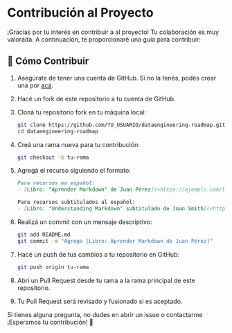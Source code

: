 # Contribución al Proyecto

¡Gracias por tu interés en contribuir a al proyecto! Tu colaboración es muy valorada. A continuación, te proporcionaré una guía para contribuir:

## 🤔 Cómo Contribuir

1. Asegúrate de tener una cuenta de GitHub. Si no la tenés, podés crear una por [acá](https://github.com/).
2. Hacé un fork de este repositorio a tu cuenta de GitHub.
3. Cloná tu repositorio fork en tu máquina local:
    
    ```bash
    git clone https://github.com/TU_USUARIO/dataengineering-roadmap.git
    cd dataengineering-roadmap
    ```
    
4. Creá una rama nueva para tu contribución:
    
    ```bash
    git checkout -b tu-rama
    ```
    
5. Agregá el recurso siguiendo el formato:
    
    ```markdown
    Para recursos en español:
    - [Libro: "Aprender Markdown" de Juan Pérez](<https://ejemplo.com/libro-markdown>)
    
    Para recursos subtitulados al español:
    - [Libro: "Understanding Markdown" subtitulado de Joan Smith](<https://example.com/book-markdown>)
    ```
    
6. Realizá un commit con un mensaje descriptivo:
    
    ```bash
    git add README.md
    git commit -m "Agrega [Libro: Aprender Markdown de Juan Pérez]"
    ```
    
7. Hacé un push de tus cambios a tu repositorio en GitHub:
    
    ```bash
    git push origin tu-rama
    ```
    
8. Abrí un Pull Request desde tu rama a la rama principal de este repositorio.

9. Tu Pull Request será revisado y fusionado si es aceptado.

Si tienes alguna pregunta, no dudes en abrir un issue o contactarme ¡Esperamos tu contribución! 👏
